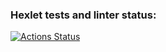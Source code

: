 ### Hexlet tests and linter status:
[![Actions Status](https://github.com/DenisVolchek/backend-project-44/workflows/hexlet-check/badge.svg)](https://github.com/DenisVolchek/backend-project-44/actions)